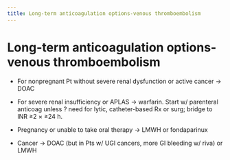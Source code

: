 ```yaml
---
title: Long-term anticoagulation options-venous thromboembolism
---
```

# Long-term anticoagulation options-venous thromboembolism

* For nonpregnant Pt without severe renal dysfunction or active cancer → DOAC

* For severe renal insufficiency or APLAS → warfarin. Start w/ parenteral anticoag unless ? need for lytic, catheter-based Rx or surg; bridge to INR ≥2 × ≥24 h.

* Pregnancy or unable to take oral therapy → LMWH or fondaparinux

* Cancer → DOAC (but in Pts w/ UGI cancers, more GI bleeding w/ riva) or LMWH
